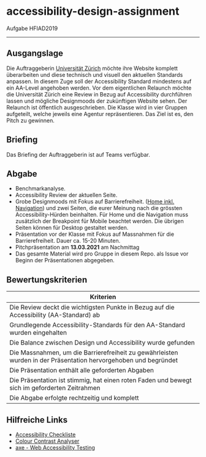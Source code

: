 # accessibility-design-assignment
Aufgabe HFIAD2019

***

## Ausgangslage

Die Auftraggeberin [Universität Zürich](https://www.uzh.ch/de.html) möchte ihre Website komplett überarbeiten und diese technisch und visuell den aktuellen Standards anpassen. In diesem Zuge soll der Accessibility Standard mindestens auf ein AA-Level angehoben werden. Vor dem eigentlichen Relaunch möchte die Universität Zürich eine Review in Bezug auf Accessibility durchführen lassen und mögliche Designmoods der zukünftigen Website sehen. Der Relaunch ist öffentlich ausgeschrieben. Die Klasse wird in vier Gruppen aufgeteilt, welche jeweils eine Agentur repräsentieren. Das Ziel ist es, den Pitch zu gewinnen.

## Briefing

Das Briefing der Auftraggeberin ist auf Teams verfügbar.

## Abgabe
* Benchmarkanalyse.
* Accessibility Review der aktuellen Seite.
* Grobe Designmoods mit Fokus auf Barrierefreiheit. ([Home inkl. Navigation](https://www.uzh.ch/de.html)) und zwei Seiten, die eurer Meinung nach die grössten Accessibility-Hürden beinhalten. Für Home und die Navigation muss zusätzlich der Breakpoint für Mobile beachtet werden. Die übrigen Seiten können für Desktop gestaltet werden.
* Präsentation vor der Klasse mit Fokus auf Massnahmen für die Barrierefreiheit. Dauer ca. 15-20 Minuten.
* Pitchpräsentation am **13.03.2021** am Nachmittag
* Das gesamte Material wird pro Gruppe in diesem Repo. als Issue vor Beginn der Präsentationen abgegeben.


## Bewertungskriterien

| Kriterien     |
| ------------- |
| Die Review deckt die wichtigsten Punkte in Bezug auf die Accessibility (AA-Standard) ab  |
| Grundlegende Accessibility-Standards für den AA-Standard wurden eingehalten |
| Die Balance zwischen Design und Accessibility wurde gefunden |
| Die Massnahmen, um die Barrierefreiheit zu gewährleisten wurden in der Präsentation hervorgehoben und begründet |
| Die Präsentation enthält alle geforderten Abgaben |
| Die Präsentation ist stimmig, hat einen roten Faden und bewegt sich im geforderten Zeitrahmen |
| Die Abgabe erfolgte rechtzeitig und komplett |

## Hilfreiche Links

 * [Accessibility Checkliste](https://a11y.digitaleschweiz.swiss/de/checklist)
 * [Colour Contrast Analyser](https://developer.paciellogroup.com/resources/contrastanalyser/)
 * [axe - Web Accessibility Testing](https://chrome.google.com/webstore/detail/axe-web-accessibility-tes/lhdoppojpmngadmnindnejefpokejbdd)
 
 
 
